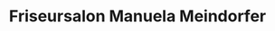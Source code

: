 ---
title: "Friseursalon Manuela Meindorfer"
url: /zwiesel/friseursalon-manuela-meindorfer/
shop: Friseur
---